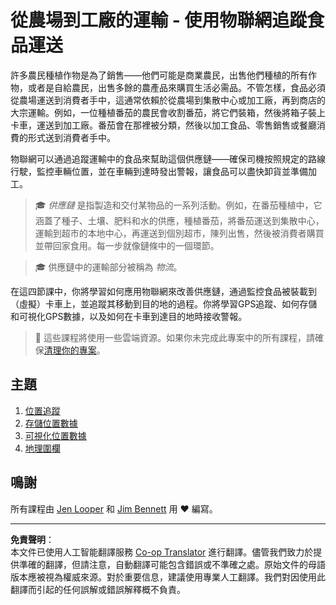 <!--
CO_OP_TRANSLATOR_METADATA:
{
  "original_hash": "e978534a245b000725ed2a048f943213",
  "translation_date": "2025-08-26T15:42:31+00:00",
  "source_file": "3-transport/README.md",
  "language_code": "hk"
}
-->
# 從農場到工廠的運輸 - 使用物聯網追蹤食品運送

許多農民種植作物是為了銷售——他們可能是商業農民，出售他們種植的所有作物，或者是自給農民，出售多餘的農產品來購買生活必需品。不管怎樣，食品必須從農場運送到消費者手中，這通常依賴於從農場到集散中心或加工廠，再到商店的大宗運輸。例如，一位種植番茄的農民會收割番茄，將它們裝箱，然後將箱子裝上卡車，運送到加工廠。番茄會在那裡被分類，然後以加工食品、零售銷售或餐廳消費的形式送到消費者手中。

物聯網可以通過追蹤運輸中的食品來幫助這個供應鏈——確保司機按照規定的路線行駛，監控車輛位置，並在車輛到達時發出警報，讓食品可以盡快卸貨並準備加工。

> 🎓 *供應鏈* 是指製造和交付某物品的一系列活動。例如，在番茄種植中，它涵蓋了種子、土壤、肥料和水的供應，種植番茄，將番茄運送到集散中心，運輸到超市的本地中心，再運送到個別超市，陳列出售，然後被消費者購買並帶回家食用。每一步就像鏈條中的一個環節。

> 🎓 供應鏈中的運輸部分被稱為 *物流*。

在這四節課中，你將學習如何應用物聯網來改善供應鏈，通過監控食品被裝載到（虛擬）卡車上，並追蹤其移動到目的地的過程。你將學習GPS追蹤、如何存儲和可視化GPS數據，以及如何在卡車到達目的地時接收警報。

> 💁 這些課程將使用一些雲端資源。如果你未完成此專案中的所有課程，請確保[清理你的專案](../clean-up.md)。

## 主題

1. [位置追蹤](lessons/1-location-tracking/README.md)
1. [存儲位置數據](lessons/2-store-location-data/README.md)
1. [可視化位置數據](lessons/3-visualize-location-data/README.md)
1. [地理圍欄](lessons/4-geofences/README.md)

## 鳴謝

所有課程由 [Jen Looper](https://github.com/jlooper) 和 [Jim Bennett](https://GitHub.com/JimBobBennett) 用 ♥️ 編寫。

---

**免責聲明**：  
本文件已使用人工智能翻譯服務 [Co-op Translator](https://github.com/Azure/co-op-translator) 進行翻譯。儘管我們致力於提供準確的翻譯，但請注意，自動翻譯可能包含錯誤或不準確之處。原始文件的母語版本應被視為權威來源。對於重要信息，建議使用專業人工翻譯。我們對因使用此翻譯而引起的任何誤解或錯誤解釋概不負責。